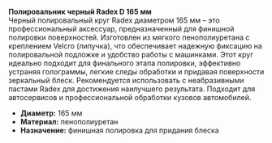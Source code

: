 **Полировальник черный Radex D 165 мм**  
Черный полировальный круг Radex диаметром 165 мм – это профессиональный аксессуар, предназначенный для финишной полировки поверхностей. Изготовлен из мягкого пенополиуретана с креплением Velcro (липучка), что обеспечивает надежную фиксацию на полировальной подложке и удобство работы с машинками. Этот круг идеально подходит для финального этапа полировки, эффективно устраняя голограммы, легкие следы обработки и придавая поверхности зеркальный блеск. Рекомендуется использовать с неабразивными пастами Radex для достижения наилучшего результата. Подходит для автосервисов и профессиональной обработки кузовов автомобилей.  
- **Диаметр:** 165 мм  
- **Материал:** пенополиуретан  
- **Назначение:** финишная полировка для придания блеска  


